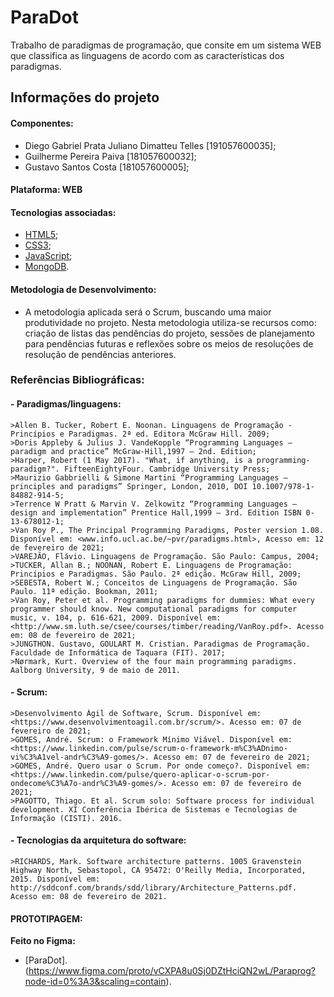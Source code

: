 # ParaDot

Trabalho de paradigmas de programação, que consite em um sistema WEB que classifica as linguagens de acordo com as características dos paradigmas. 

## Informações do projeto

#### Componentes:

  - Diego Gabriel Prata Juliano Dimatteu Telles [191057600035];
  - Guilherme Pereira Paiva [181057600032];
  - Gustavo Santos Costa [181057600005];

#### Plataforma: WEB

#### Tecnologias associadas:

  - [HTML5](https://html5.org/);
  - [CSS3](https://www.w3.org/Style/CSS/Overview.en.html);
  - [JavaScript](https://www.javascript.com/);
  - [MongoDB](https://www.mongodb.com/).

#### Metodologia de Desenvolvimento:

  - A metodologia aplicada será o Scrum, buscando uma maior produtividade no projeto. Nesta metodologia utiliza-se recursos como: criação de listas das pendências do projeto, sessões de planejamento para pendências futuras e reflexões sobre os meios de resoluções de resolução de pendências anteriores.

### Referências Bibliográficas:

#### - Paradigmas/linguagens:

    >Allen B. Tucker, Robert E. Noonan. Linguagens de Programação - Princípios e Paradigmas. 2ª ed. Editora McGraw Hill. 2009;
    >Doris Appleby & Julius J. VandeKopple “Programming Languages – paradigm and practice” McGraw-Hill,1997 – 2nd. Edition;
    >Harper, Robert (1 May 2017). "What, if anything, is a programming-paradigm?". FifteenEightyFour. Cambridge University Press;
    >Maurizio Gabbrielli & Simone Martini “Programming Languages – principles and paradigms” Springer, London, 2010, DOI 10.1007/978-1-84882-914-5;
    >Terrence W Pratt & Marvin V. Zelkowitz “Programming Languages – design and implementation” Prentice Hall,1999 – 3rd. Edition ISBN 0-13-678012-1;
    >Van Roy P., The Principal Programming Paradigms, Poster version 1.08. Disponível em: <www.info.ucl.ac.be/~pvr/paradigms.html>, Acesso em: 12 de fevereiro de 2021;
    >VAREJÃO, Flávio. Linguagens de Programação. São Paulo: Campus, 2004;
    >TUCKER, Allan B.; NOONAN, Robert E. Linguagens de Programação: Princípios e Paradigmas. São Paulo. 2ª edição. McGraw Hill, 2009; 
    >SEBESTA, Robert W.; Conceitos de Linguagens de Programação. São Paulo. 11ª edição. Bookman, 2011;
    >Van Roy, Peter et al. Programming paradigms for dummies: What every programmer should know. New computational paradigms for computer music, v. 104, p. 616-621, 2009. Disponível em: <http://www.sm.luth.se/csee/courses/timber/reading/VanRoy.pdf>. Acesso em: 08 de fevereiro de 2021;
    >JUNGTHON. Gustavo, GOULART M. Cristian. Paradigmas de Programação. Faculdade de Informática de Taquara (FIT). 2017;
    >Nørmark, Kurt. Overview of the four main programming paradigms. Aalborg University, 9 de maio de 2011.
    
#### - Scrum:

    >Desenvolvimento Ágil de Software, Scrum. Disponível em:<https://www.desenvolvimentoagil.com.br/scrum/>. Acesso em: 07 de fevereiro de 2021;
    >GOMES, André. Scrum: o Framework Mínimo Viável. Disponível em:<https://www.linkedin.com/pulse/scrum-o-framework-m%C3%ADnimo-vi%C3%A1vel-andr%C3%A9-gomes/>. Acesso em: 07 de fevereiro de 2021;
    >GOMES, André. Quero usar o Scrum. Por onde começo?. Disponível em:<https://www.linkedin.com/pulse/quero-aplicar-o-scrum-por-ondecome%C3%A7o-andr%C3%A9-gomes/>. Acesso em: 07 de fevereiro de 2021;
    >PAGOTTO, Thiago. Et al. Scrum solo: Software process for individual development. XI Conferência Ibérica de Sistemas e Tecnologias de Informação (CISTI). 2016.

#### - Tecnologias da arquitetura do software:

    >RICHARDS, Mark. Software architecture patterns. 1005 Gravenstein Highway North, Sebastopol, CA 95472: O'Reilly Media, Incorporated, 2015. Disponível em: http://sddconf.com/brands/sdd/library/Architecture_Patterns.pdf. Acesso em: 08 de fevereiro de 2021.


#### PROTOTIPAGEM:
**Feito no Figma:**
  - [ParaDot].(https://www.figma.com/proto/vCXPA8u0Sj0DZtHciQN2wL/Paraprog?node-id=0%3A3&scaling=contain).

